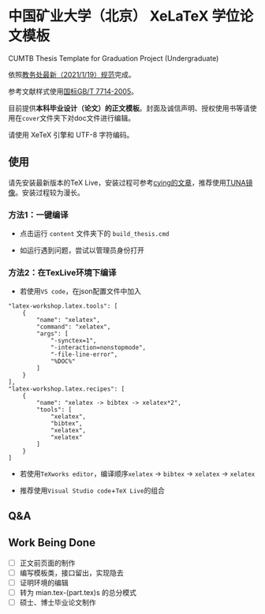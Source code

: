 # 中国矿业大学（北京） XeLaTeX 学位论文模板
CUMTB Thesis Template for Graduation Project (Undergraduate) 

依照[教务处最新（2021/1/19）规范](https://jwc.cumtb.edu.cn/info/1014/2205.htm)完成。

参考文献样式使用[国标GB/T 7714-2005](https://github.com/Haixing-Hu/GBT7714-2005-BibTeX-Style)。

目前提供**本科毕业设计（论文）的正文模板**。封面及诚信声明、授权使用书等请使用在`cover`文件夹下对doc文件进行编辑。

请使用 XeTeX 引擎和 UTF-8 字符编码。

## 使用
请先安装最新版本的TeX Live，安装过程可参考[cying的文章](https://zhuanlan.zhihu.com/p/41855480)，推荐使用[TUNA镜像](https://mirrors.tuna.tsinghua.edu.cn/CTAN/systems/texlive/Images/)。安装过程较为漫长。
### 方法1：一键编译
- 点击运行 `content` 文件夹下的 `build_thesis.cmd`

- 如运行遇到问题，尝试以管理员身份打开
### 方法2：在TexLive环境下编译 

- 若使用`VS code`，在json配置文件中加入
```
"latex-workshop.latex.tools": [
    {
        "name": "xelatex",
        "command": "xelatex",
        "args": [
            "-synctex=1",
            "-interaction=nonstopmode",
            "-file-line-error",
            "%DOC%"
        ]
    }
],
"latex-workshop.latex.recipes": [
    {
        "name": "xelatex -> bibtex -> xelatex*2",
        "tools": [
            "xelatex",
            "bibtex",
            "xelatex",
            "xelatex"
        ]
    }
]
```

- 若使用`TeXworks editor`，编译顺序`xelatex` -> `bibtex` -> `xelatex` -> `xelatex`

- 推荐使用`Visual Studio code`+`TeX Live`的组合

## Q&A
## Work Being Done
- [ ] 正文前页面的制作
- [ ] 编写模板类，接口留出，实现隐去
- [ ] 证明环境的编辑
- [ ] 转为 mian.tex-(part.tex)s 的总分模式
- [ ] 硕士、博士毕业论文制作
